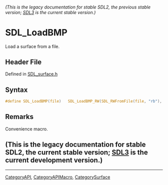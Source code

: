 ###### (This is the legacy documentation for stable SDL2, the previous stable version; [SDL3](https://wiki.libsdl.org/SDL3/) is the current stable version.)
# SDL_LoadBMP

Load a surface from a file.

## Header File

Defined in [SDL_surface.h](https://github.com/libsdl-org/SDL/blob/SDL2/include/SDL_surface.h)

## Syntax

```c
#define SDL_LoadBMP(file)   SDL_LoadBMP_RW(SDL_RWFromFile(file, "rb"), 1)
```

## Remarks

Convenience macro.

## (This is the legacy documentation for stable SDL2, the current stable version; [SDL3](https://wiki.libsdl.org/SDL3/) is the current development version.)



----
[CategoryAPI](CategoryAPI), [CategoryAPIMacro](CategoryAPIMacro), [CategorySurface](CategorySurface)


